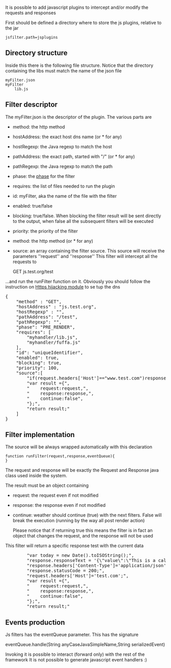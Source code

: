 It is possible to add javascript plugins to intercept and/or modify the requests and responses

First should be defined a directory where to store the js plugins, relative to the jar

    jsfilter.path=jsplugins

## Directory structure

Inside this there is the following file structure.
Notice that the directory containing the libs must match the name of the json file

    myFilter.json
    myFilter
        lib.js

## Filter descriptor

The myFilter.json is the descriptor of the plugin. The various parts are

* method: the http method
* hostAddress: the exact host dns name (or * for any)
* hostRegexp: the Java regexp to match the host
* pathAddress: the exact path, started with "/" (or * for any)
* pathRegexp: the Java regexp to match the path
* phase: the [phase](docs/lifecyvle.md) for the filter
* requires: the list of files needed to run the plugin
* id: myFilter, aka the name of the file with the filter
* enabled: true/false
* blocking: true/false. When blocking the filter result will be sent directly to 
the output, when false all the subsequent filters will be executed
* priority: the priority of the filter
* method: the http method (or * for any)
* source: an array containing the filter source. This source will receive the parameters ''request'' and ''response''
This filter will intercept all the requests to

    GET js.test.org/test

...and run the runFilter function on it. Obviously you should follow the
instruction on [Https hijacking module](../https.md) to se tup the dns

<pre>
{
    "method" : "GET",
    "hostAddress" : "js.test.org",
    "hostRegexp" : "",
    "pathAddress": "/test",
    "pathRegexp": "",
    "phase": "PRE_RENDER",
    "requires": [
        "myhandler/lib.js",
        "myhandler/fuffa.js"
    ],
    "id": "uniqueIdentifier",
    "enabled": true,
    "blocking": true,
    "priority": 100,
    "source":[
        "if(request.headers['Host']=="www.test.com")response.statusCode=404;",
        "var result ={",
        "    request:request,",
        "    response:response,",
        "    continue:false",
        "};",
        "return result;"
    ]
}
</pre>

## Filter implementation

The source will be always wrapped automatically with this declaration

    function runFilter(request,response,eventQueue){
    }

The request and response will be exactly the Request and Response java class used inside the
system.

The result must be an object containing

* request: the request even if not modified
* response: the response even if not modified
* continue: weather should continue (true) with the next filters. False will break the execution (running by the way all post render action) 

    Please notice that if returning true this means the filter is in fact 
    an object that changes the request, and the response will not be used

This filter will return a specific response test with the current data
<pre>
        "var today = new Date().toISOString();",
        "response.responseText = '{\"value\":\"This is a calculated javascript response\",\"date\":\"'+today+'\"}';",
        "response.headers['Content-Type']='application/json';",
        "response.statusCode = 200;",
        "request.headers['Host']='test.com';",
        "var result ={",
        "    request:request,",
        "    response:response,",
        "    continue:false",
        "};",
        "return result;"
</pre>

## Events production

Js filters has the eventQueue parameter. This has the signature

  eventQueue.handle(String anyCaseJavaSimpleName,String serializedEvent)
  
Invoking it is possible to interact (forward only) with the rest of the framework
It is not possible to generate javascript event handlers :)